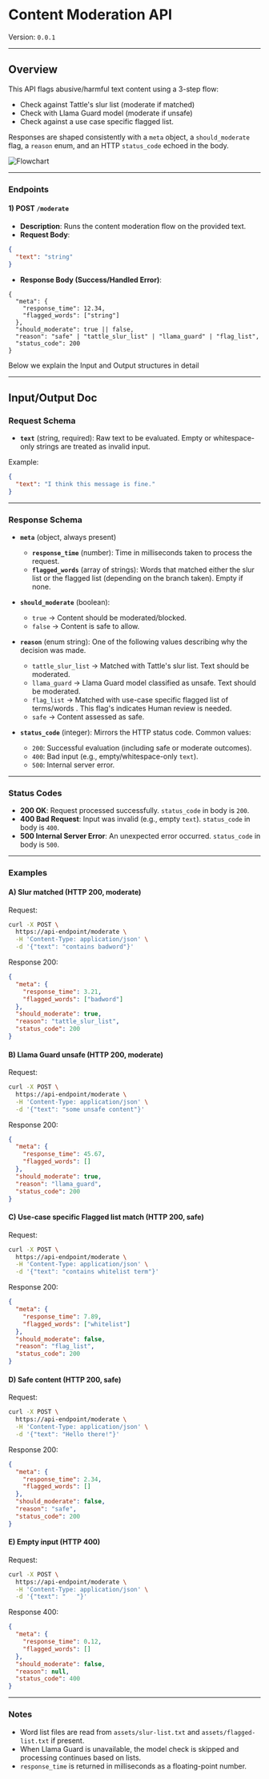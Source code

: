 # Content Moderation API
Version: `0.0.1`

---

## Overview
This API flags abusive/harmful text content using a 3-step flow:
- Check against Tattle's slur list (moderate if matched)
- Check with Llama Guard model (moderate if unsafe)
- Check against a use case specific flagged list.

Responses are shaped consistently with a `meta` object, a `should_moderate` flag, a `reason` enum, and an HTTP `status_code` echoed in the body.

![Flowchart](assets/flowchart.png)

---

### Endpoints

#### 1) POST `/moderate`
- **Description**: Runs the content moderation flow on the provided text.
- **Request Body**:
```json
{
  "text": "string"
}
```

- **Response Body (Success/Handled Error)**:
```
{
  "meta": {
    "response_time": 12.34,
    "flagged_words": ["string"]
  },
  "should_moderate": true || false,
  "reason": "safe" | "tattle_slur_list" | "llama_guard" | "flag_list",
  "status_code": 200
}
```

Below we explain the Input and Output structures in detail

---
## Input/Output Doc

### Request Schema

- **`text`** (string, required): Raw text to be evaluated. Empty or whitespace-only strings are treated as invalid input.

Example:
```json
{
  "text": "I think this message is fine."
}
```

---

### Response Schema

- **`meta`** (object, always present)
  - **`response_time`** (number): Time in milliseconds taken to process the request.
  - **`flagged_words`** (array of strings): Words that matched either the slur list or the flagged list (depending on the branch taken). Empty if none.

- **`should_moderate`** (boolean):
  - `true` → Content should be moderated/blocked.
  - `false` → Content is safe to allow.

- **`reason`** (enum string): One of the following values describing why the decision was made.
  - `tattle_slur_list` → Matched with Tattle's slur list. Text should be moderated.
  - `llama_guard` → Llama Guard model classified as unsafe. Text should be moderated.
  - `flag_list` → Matched with use-case specific flagged list of terms/words . This flag's indicates Human review is needed.
  - `safe` → Content assessed as safe.

- **`status_code`** (integer): Mirrors the HTTP status code. Common values:
  - `200`: Successful evaluation (including safe or moderate outcomes).
  - `400`: Bad input (e.g., empty/whitespace-only `text`).
  - `500`: Internal server error.

---

### Status Codes

- **200 OK**: Request processed successfully. `status_code` in body is `200`.
- **400 Bad Request**: Input was invalid (e.g., empty `text`). `status_code` in body is `400`.
- **500 Internal Server Error**: An unexpected error occurred. `status_code` in body is `500`.

---

### Examples

#### A) Slur matched (HTTP 200, moderate)
Request:
```bash
curl -X POST \
  https://api-endpoint/moderate \
  -H 'Content-Type: application/json' \
  -d '{"text": "contains badword"}'
```

Response 200:
```json
{
  "meta": {
    "response_time": 3.21,
    "flagged_words": ["badword"]
  },
  "should_moderate": true,
  "reason": "tattle_slur_list",
  "status_code": 200
}
```

#### B) Llama Guard unsafe (HTTP 200, moderate)
Request:
```bash
curl -X POST \
  https://api-endpoint/moderate \
  -H 'Content-Type: application/json' \
  -d '{"text": "some unsafe content"}'
```

Response 200:
```json
{
  "meta": {
    "response_time": 45.67,
    "flagged_words": []
  },
  "should_moderate": true,
  "reason": "llama_guard",
  "status_code": 200
}
```

#### C) Use-case specific Flagged list match (HTTP 200, safe)
Request:
```bash
curl -X POST \
  https://api-endpoint/moderate \
  -H 'Content-Type: application/json' \
  -d '{"text": "contains whitelist term"}'
```

Response 200:
```json
{
  "meta": {
    "response_time": 7.89,
    "flagged_words": ["whitelist"]
  },
  "should_moderate": false,
  "reason": "flag_list",
  "status_code": 200
}
```

#### D) Safe content (HTTP 200, safe)
Request:
```bash
curl -X POST \
  https://api-endpoint/moderate \
  -H 'Content-Type: application/json' \
  -d '{"text": "Hello there!"}'
```

Response 200:
```json
{
  "meta": {
    "response_time": 2.34,
    "flagged_words": []
  },
  "should_moderate": false,
  "reason": "safe",
  "status_code": 200
}
```

#### E) Empty input (HTTP 400)
Request:
```bash
curl -X POST \
  https://api-endpoint/moderate \
  -H 'Content-Type: application/json' \
  -d '{"text": "   "}'
```

Response 400:
```json
{
  "meta": {
    "response_time": 0.12,
    "flagged_words": []
  },
  "should_moderate": false,
  "reason": null,
  "status_code": 400
}
```

---

### Notes
- Word list files are read from `assets/slur-list.txt` and `assets/flagged-list.txt` if present.
- When Llama Guard is unavailable, the model check is skipped and processing continues based on lists.
- `response_time` is returned in milliseconds as a floating-point number.